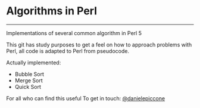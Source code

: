 # Algorithms in Perl

***

Implementations of several common algorithm in Perl 5

This git has study purposes to get a feel on how to approach problems with Perl, all code is adapted to Perl from pseudocode.

Actually implemented:

- Bubble Sort
- Merge Sort
- Quick Sort

For all who can find this useful
To get in touch: [@danielepiccone](https://twitter.com/danielepiccone)
